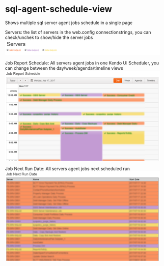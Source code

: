 # sql-agent-schedule-view
Shows multiple sql server agent jobs schedule in a single page

Servers: the list of servers in the web.config connectionstrings, you can check/unchek to show/hide the server jobs
![Alt text](readme/servers.png?raw=true "Servers")

Job Report Schedule: All servers agent jobs in one Kendo UI Scheduler, you can change between the day/week/agenda/timeline views
![Alt text](readme/job-report-schedule.png?raw=true "Job Report Schedule")

Job Next Run Date: All servers agent jobs next scheduled run
![Alt text](readme/job-next-run-date.png?raw=true "Job Next Run Date")

